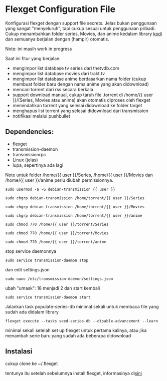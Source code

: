 Flexget Configuration File
========

Konfigurasi flexget dengan support file secrets. Jelas bukan penggunaan yang sangat "menyeluruh",
tapi cukup sesuai untuk penggunaan pribadi. Cukup menambahkan folder series, Movies, dan anime kedalam library [kodi](https://kodi.tv/)
dan semuanya berjalan dengan (hampir) otomatis.

Note: ini masih work in progress

Saat ini fitur yang berjalan:
* mengimpor list database tv series dari thetvdb.com
* mengimpor list database movies dari trakt.tv
* mengimpor list database anime berdasarkan nama folder (cukup membuat folder baru dengan nama anime yang akan didownload)
* mencari torrent dari rss secara berkala
* support download manual, cukup taruh file .torrent di /home/{{ user }}/(Series, Movies atau anime) akan otomatis diproses oleh flexget
* memindahkan torrent yang selesai didownload ke folder target
* menghapus list torrent yang selesai didownload dari transmission
* notifikasi melalui pushbullet

Dependencies:
--------

* flexget
* transmission-daemon
* transmissionrpc
* Linux (jelas)
* lupa, sepertinya ada lagi

Note untuk folder /home/{{ user }}/Series, /home/{{ user }}/Movies dan /home/{{ user }}/anime perlu diubah permissionnya.


	sudo usermod -a -G debian-transmission {{ user }}

	sudo chgrp debian-transmission /home/torrent/{{ user }}/Series

	sudo chgrp debian-transmission /home/torrent/{{ user }}/Movies

	sudo chgrp debian-transmission /home/torrent/{{ user }}/anime

	sudo chmod 770 /home/{{ user }}/torrent/Series

	sudo chmod 770 /home/{{ user }}/torrent/Movies

	sudo chmod 770 /home/{{ user }}/torrent/anime

stop service daemonnya

	sudo service transmission-daemon stop

dan edit settings.json

	sudo nano /etc/transmission-daemon/settings.json

ubah "umask": 18 menjadi 2 dan start kembali

	sudo service transmission-daemon start

Jalankan task populate-series-db minimal sekali untuk membaca file yang sudah ada didalam library

	flexget execute --tasks seed-series-db --disable-advancement --learn

minimal sekali setelah set up flexget untuk pertama kalinya, atau jika menambah serie baru yang sudah ada beberapa
didownload

Instalasi
-------

cukup clone ke ~/.flexget

tentunya itu setelah sebelumnya install flexget, informasinya di[sini](http://flexget.com/Install)
